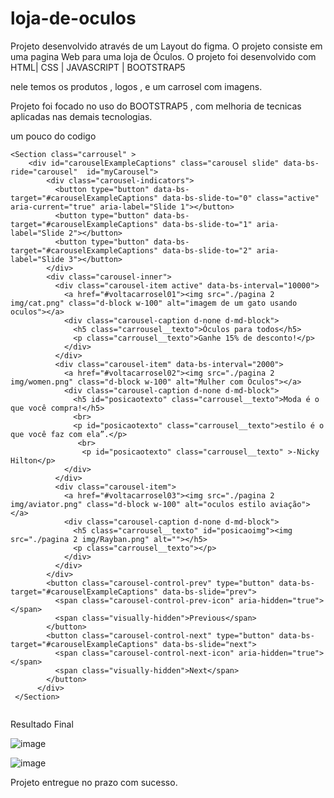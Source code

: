 # loja-de-oculos

Projeto desenvolvido através de um Layout do figma.
O projeto consiste em uma pagina Web para uma loja de Óculos.
O projeto foi desenvolvido com HTML| CSS | JAVASCRIPT | BOOTSTRAP5

nele temos os produtos , logos , e um carrosel com imagens.

Projeto foi focado no uso do BOOTSTRAP5 , com melhoria de tecnicas aplicadas nas demais tecnologias.






um pouco do codigo 

```
<Section class="carrousel" >
    <div id="carouselExampleCaptions" class="carousel slide" data-bs-ride="carousel"  id="myCarousel">
        <div class="carousel-indicators">
          <button type="button" data-bs-target="#carouselExampleCaptions" data-bs-slide-to="0" class="active" aria-current="true" aria-label="Slide 1"></button>
          <button type="button" data-bs-target="#carouselExampleCaptions" data-bs-slide-to="1" aria-label="Slide 2"></button>
          <button type="button" data-bs-target="#carouselExampleCaptions" data-bs-slide-to="2" aria-label="Slide 3"></button>
        </div>
        <div class="carousel-inner">
          <div class="carousel-item active" data-bs-interval="10000">
            <a href="#voltacarrosel01"><img src="./pagina 2 img/cat.png" class="d-block w-100" alt="imagem de um gato usando oculos"></a>
            <div class="carousel-caption d-none d-md-block">
              <h5 class="carrousel__texto">Óculos para todos</h5>
              <p class="carrousel__texto">Ganhe 15% de desconto!</p>
            </div>
          </div>
          <div class="carousel-item" data-bs-interval="2000">
            <a href="#voltacarrosel02"><img src="./pagina 2 img/women.png" class="d-block w-100" alt="Mulher com Oculos"></a>
            <div class="carousel-caption d-none d-md-block">
              <h5 id="posicaotexto" class="carrousel__texto">Moda é o que você compra!</h5>
              <br>
              <p id="posicaotexto" class="carrousel__texto">estilo é o que você faz com ela”.</p>
               <br>
                <p id="posicaotexto" class="carrousel__texto" >-Nicky Hilton</p>
            </div>
          </div>
          <div class="carousel-item">
            <a href="#voltacarrosel03"><img src="./pagina 2 img/aviator.png" class="d-block w-100" alt="oculos estilo aviação"></a>
            <div class="carousel-caption d-none d-md-block">
              <h5 class="carrousel__texto" id="posicaoimg"><img src="./pagina 2 img/Rayban.png" alt=""></h5>
              <p class="carrousel__texto"></p>
            </div>
          </div>
        </div>
        <button class="carousel-control-prev" type="button" data-bs-target="#carouselExampleCaptions" data-bs-slide="prev">
          <span class="carousel-control-prev-icon" aria-hidden="true"></span>
          <span class="visually-hidden">Previous</span>
        </button>
        <button class="carousel-control-next" type="button" data-bs-target="#carouselExampleCaptions" data-bs-slide="next">
          <span class="carousel-control-next-icon" aria-hidden="true"></span>
          <span class="visually-hidden">Next</span>
        </button>
      </div>
 </Section>
 
 ```
 
 
 
 
 Resultado Final 
 
 
 
 
 ![image](https://user-images.githubusercontent.com/108889735/187268699-33195087-93cc-4f62-94e9-788f27d2dbc9.png)
 
 
 
 
 
 
 
 
 ![image](https://user-images.githubusercontent.com/108889735/187268768-854983db-850b-4509-a349-876cf1b0a2a1.png)







Projeto entregue no prazo com sucesso.
